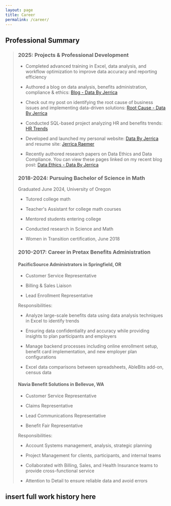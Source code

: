 ```yaml
---
layout: page
title: Career
permalink: /career/
---
```


## Professional Summary

> ### **2025:** Projects & Professional Development
> 
> * Completed advanced training in Excel, data analysis, and workflow optimization to improve data accuracy and reporting efficiency
> 
> * Authored a blog on data analysis, benefits administration, compliance & ethics: [Blog - Data By Jerrica](https://databyjerrica.com/blog/)
> 
> * Check out my post on identifying the root cause of business issues and implementing data-driven solutions: [Root Cause - Data By Jerrica](https://databyjerrica.com/2025/01/15/root_cause.html)
> 
> * Conducted SQL-based project analyzing HR and benefits trends: [HR Trends](https://github.com/JerricaRaemer/employee_data_sql)
> 
> * Developed and launched my personal website: [Data By Jerrica](https://databyjerrica.com/) and resume site: [Jerrica Raemer](https://jerricaraemer.github.io/)
> 
> * Recently authored research papers on Data Ethics and Data Compliance. You can view these pages linked on my recent blog post: [Data Ethics - Data By Jerrica](https://databyjerrica.com/2025/09/15/data_ethics.html)
>
> ### **2018-2024:** Pursuing Bachelor of Science in Math
>
> Graduated June 2024, University of Oregon
> 
> * Tutored college math
> 
> * Teacher's Assistant for college math courses
> 
> * Mentored students entering college
> 
> * Conducted research in Science and Math
>
> * Women in Transition certification, June 2018
> 
> ### **2010-2017:** Career in Pretax Benefits Administration
> 
> #### PacificSource Administrators in Springfield, OR
> 
> * Customer Service Representative
> 
> * Billing & Sales Liaison
> 
> * Lead Enrollment Representative
> 
> Responsibilities:
> 
> * Analyze large-scale benefits data using data analysis techniques in Excel to identify trends
> 
> * Ensuring data confidentiality and accuracy while providing insights to plan participants and employers
> 
> * Manage backend processes including online enrollment setup, benefit card implementation, and new employer plan configurations
> 
> * Excel data comparisons between spreadsheets, AbleBits add-on, census data
> 
> #### Navia Benefit Solutions in Bellevue, WA
>
> * Customer Service Representative
> 
> * Claims Representative
> 
> * Lead Communications Representative
> 
> * Benefit Fair Representative
> 
> Responsibilities:
> 
> * Account Systems management, analysis, strategic planning
> 
> * Project Management for clients, participants, and internal teams
>
> * Collaborated with Billing, Sales, and Health Insurance teams to provide cross-functional service
> 
> * Attention to Detail to ensure reliable data and avoid errors

## insert full work history here
